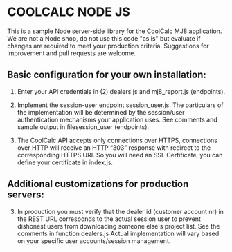 # COOLCALC NODE JS #
This is a sample Node server-side library for the CoolCalc MJ8 application.  We are not a Node shop, do not use this code "as is" but evaluate if changes are required to meet your production criteria.  Suggestions for improvement and pull requests are welcome.

## Basic configuration for your own installation: ##
1. Enter your API credentials in (2) dealers.js and mj8_report.js (endpoints).

2. Implement the session-user endpoint session_user.js. The particulars of the implementation will be determined by the session/user authentication mechanisms your application uses.  See comments and sample output in filesession_user (endpoints).

3. The CoolCalc API accepts only connections over HTTPS, connections over HTTP will receive an HTTP “303” response with redirect to the corresponding HTTPS URI. So you will need an SSL Certificate, you can define your certificate in index.js.

## Additional customizations for production servers: ##
3. In production you must verify that the dealer id (customer account nr) in the REST URL corresponds to the actual session user to prevent dishonest users from downloading someone else's project list.  See the comments in function  dealers.js Actual implementation will vary based on your specific user accounts/session management.

